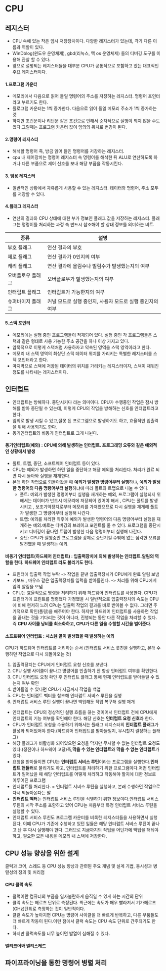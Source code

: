 # CPU

## 레지스터
- CPU 속에 있는 작은 임시 저장장치이다.  다양한 레지스터가 있는데, 각기 다른 이름과 역할이 있다.
- WinDblog(윈도우 운영체제), gbd(리눅스, 맥 os 운영체제) 들의 디버깅 도구를 이용해 관찰 할 수 있다.
- 앞으로 설명되는 레지스터들을 대부분 CPU가 공통적으로 포함하고 있는 대표적인 주요 레지스터이다. 

#### 1.프로그램 카운터
- 메모리에서 다음으로 읽어 들일 명령어의 주소를 저장하는 레지스터. 명령어 포인터 라고 부르기도 한다.
- 플로그램 카운터는 1씩 증가한다. 다음으로 읽어 들일 메모리 주소가 1씩 증가하는 것
- 하지만 조건문이나 리턴문 같은 조건으로 인해서 순차적으로 실행이 되지 않을 수도 있다.그럴때는 프로그램 카운터 값이 임의의 위치로 변경이 된다.

#### 2.명령어 레지스터
- 해석할 명령어 즉, 방금 읽어 들인 명령어를 저장하는 레지스터.
- cpu 내 제어장치는 명령어 레지스터 속 명령어를 해석한 뒤 ALU로 연산하도록 하거나 다른 부품으로 제어 신호를 보내 해당 부품을 작동시킨다.

#### 3. 범용 레지스터
- 일반적인 상황에서 자유롭게 사용할 수 있는 레지스터. 데이터와 명령어, 주소 모두를 저장할 수 있다.

#### 4.플래그 레지스터
- 연산의 결과와 CPU 상태에 대한 부가 정보인 플래그 값을 저장하는 레지스터. 플래그는 명령어를 처리하는 과정 속 반드시 참조해야 할 상태 정보를 의미하는 비트.

| 종류        | 설명                                |
|-----------|-----------------------------------|
| 부호 플래그    | 연산 결과의 부호                         |
| 제로 플래그    | 연산 결과가 0인지의 여부                    |
| 캐리 플래그    | 연산 결과에 올림수나 빌림수가 발생했는지의 여부        |
| 오버플로우 플래그 | 오버플로우가 발생했는지의 여부                  |
| 인터럽트 플래그  | 인터럽트가 가능한지의 여부                    |
| 슈퍼바이저 플래그 | 커널 모드로 실행 중인지, 사용자 모드로 실행 중인지의 여부 |

#### 5.스택 포인터
- 메모리에는 실행 중인 프로그램들이 적재되어 있다. 실행 중인 각 프로그램들은 스택과 같은 형태로 사용 가능한 주소 공간을 하나 이상 가지고 있다.
- 암묵적으로 이렇게 스택처럼 사용하자고 약속된 영역을 스택 영역이라고 한다. 
- 메모리 내 스택 영역의 최상단 스택 데이터 위치를 가리키는 특별한 레지스터를 스택 포인터라고 한다.
- 마지막으로 스택에 저장된 데이터의 위치를 가리키는 레지스터이자, 스택이 채워진 정도를 나타내는 레지스터이다.


## 인터럽트 
- 인터럽트는 방해하다. 중단시키다 라는 의미이다. CPU가 수행중인 작업은 잠시 방해를 받아 중단될 수 있는데, 이렇게 CPU의 작업을 방해하는 신호를 인터럽트라고 한다.
- 임의로 발생 시킬 수 있고,잘못 된 프로그램으로 발생하기도 하고, 효율적인 입출력을 위해 사용되기도 한다.
- 동기인터럽트와 비동기 인터럽트로 크게 나뉜다.
#### 동기인터럽트(예외) : CPU에 의해 발생하는 인터럽트. 프로그래밍 오류와 같은 예외적인 상황에서 발생
- 폴트, 트랩, 중단, 소프트웨어 인터럽트 등이 있다.
- CPU는 예외가 발생하면 하던 일을 중단하고 해당 예외를 처리한다. 처리가 완료 되면 다시 돌아와 실행을 재개한다.
- 본래 하던 작업으로 되돌아왔을 때 **예외가 발생한 명령어부터 실행**하냐, **예외가 발생한 명령어의 다음 명령어부터 실행**하냐에 따라 폴트와 트랩으로 나눌 수 있다.
  - 폴트: 예외가 발생한 명령어부터 실행을 재개하는 예외, 프로그램이 실행되지 위해서는 데이터가 반드시 메모리에 저장되어 있어야 해서 , CPU는 폴트를 발생시키고
  , 보조기억장치로부터 메모리를 가져왔으므로 다시 실행을 재개해 폴트가 발생한 그 명령어부터 실행해 나간다. 
  - 트랩: 예외를 처리한 직후에 예외가 발생한 명령어의 다음 명령어부터 실행을 재개하는 예외.예로는 디버깅의 브레이크 포인트를 둘 수 있다. 프로그램을 중단시키고
  디버깅이 끝나면 트랩이 발생한 다음 명령어부터 실행해 나간다.
  - 중단: CPU가 실행중인 프로그램을 강제로 중단기킬 수밖에 없는 심각한 오류를 발견했을 때 발생하는 예외.
#### 비동기 인터럽트(하드웨어 인터럽트) : 입출력장치에 의해 발생하는 인터럽트.알림의 역할을 한다. 하드웨어 인터럽트 라도 불리기도 한다.
- 프린터에 입출력 작업 부탁 -> 작업을 끝낸 입출력장치가 CPU에게 완료 알림 보냄
- 키보드 , 마우스 같은 입출력장치를 입력을 받아들인다. -> 처리를 위해 CPU에게 입력 알림을 보냄
- CPU는 효율적으로 명령을 처리하기 위해 하드웨어 인터럽트를 사용한다. CPU가 프린터기에 프린트를 명령했다 가정했을 시 일반적으로 입출력장치의 속도는 CPU에
비해 현저히 느려 CPu는 입츌력 작업의 결과를 바로 받아볼 수 없다. 그러면 주기적으로 확인(폴링)을 해주어야 한다. 하지만 하드웨어 인터럽트를 사용하면 작업을 
끝내는 것을 기다리는 것이 아니라, 진행되는 동안 다른 작업을 처리할 수 었다. 즉 **CPU 사이클 낭비를 최소화하고, CPU가 다른 일을 수행할 시간을 벌어준다.** 
#### 소프트웨어 인터럽트 : 시스템 콜이 발생했을 때 발생하는 예외

CPU가 하드웨어 인터럽트를 처리하는 순서 (인터럽트 서비스 룿친을 실행하고, 본래 수행하던 작업으로 다시 되돌아오는 것)
1. 입출력장치는 CPU에게 인터럽트 요청 신호를 보낸다.
2. CPU 실행 사이클이 끝나고 명령어를 인출하기 전 항상 인터럽트 여부를 확인한다.
3. CPU 인터럽트 요청 확인 후 인터럽트 플래그 통해 현재 인터럽트를 받아들일 수 있는지 여부 확인
4. 받아들일 수 있다면 CPU가 지금까지 작업을 백업
5. CPU는 인터럽트 벡터를 참조해 인터럽트 서비스 루틴을 실행
6. 인터럽트 서비스 루틴 실행이 끝나면 백업해둔 작업 복구해 실행 재개

- 인터럽트는 CPU의 정상적인 실행 흐름을 끊는 것이어서 인터럽트 전에 CPU에게 인터럽트의 기능 여부를 확인해야 한다. 해당 신호는 **인터럽트 요청 신호**라 한다.
- CPU가 인터럽트 요청을 수용하기 위해서는 플래그 레지스터의 **인터럽트 플래그**가 활성화 되어있어야 한다.(하드웨어 인터업트를 받아들일지, 무시할지 결정하는 플래그)
- 해당 플래그가 비활성화 되어있으면 요청을 막지만 무시할 수 없는 인터럽트 요청도 있다.(정전이나 하드웨어 고장)즉,**막을 수 있는 인터럽트**와 **막을 수 없는 인터럽트**가 있다.
- 요청을 받아들이면 CPU는 **인터럽트 서비스 루틴**이라는 프로그램을 실행한다.**인터럽트 핸들러**로 불리기도 하고, 인터럽트를 처리하기 위한 프로그램이다.어떤 
인터럽트가 일어났을 때 해당 인터럽트를 어떻게 처리하고 작동해야 할지에 대한 정보로 이루어진 프로그램
- 인터럽트를 처리한다. = 인터럽트 서비스 루틴을 실행하고, 본래 수행하던 작업으로 다시 되돌아온다는 말
- **인터럽트 벡터**는 인터럽트 서비스 루틴을 식별하기 위한 정보이다.인터럽트 서비스 루틴의 시작 주소를 포함하고 있어 CPU는 처음부터 특정 인터럽트 서비스 루틴을 실행할 수 있다.
- 인터럽트 서비스 루친도 프로그램 카운터를 비록한 레지스터들을 사용하면서 실행된다, 이떄 CPU가 기존에 수행하고 있던 일들은 해당 인터럽트 서비스 루틴이 끝나고 난 후 다시 실행해야 한다.
그러므로 지금까지의 작업을 어딘가에 백업을 해둬야 하고, 필요한 모든 내용을 메모리 내 스택에 저장한다.

## CPU 성능 향상을 위한 설계
클럭과 코어, 스레드 등 CPU 성능 향상과 관련된 주요 개념 및 설계 기법, 동시성과 병렬성의 정의 및 처리점
#### CPU 클럭 속도
- 클럭이란 컴퓨터의 부품을 일사불란하게 움직일 수 있게 하는 시간의 단위
- 클럭 속도는 헤르츠 단위로 측정된다. 쵝근에는 속도가 매우 빨라져서  기가헤르츠(GHz)단위로 측정하는 것이 일반적이다.
- 클럳 속도가 높아지면 CPU는 명령어 사이클을 더 빠르게 반복하고, 다른 부품들도 더 빠르게 작동이 된다.이런 점에서 클럭 속도는 CPU 속도 단위로 간주되기도 한다.
- 하지만 클럭속도를 너무 높이면 발열이 심해질 수 있다.
#### 멀티코어와 멀티스레드

## 파이프라이닝을 통한 명령어 병렬 처리

